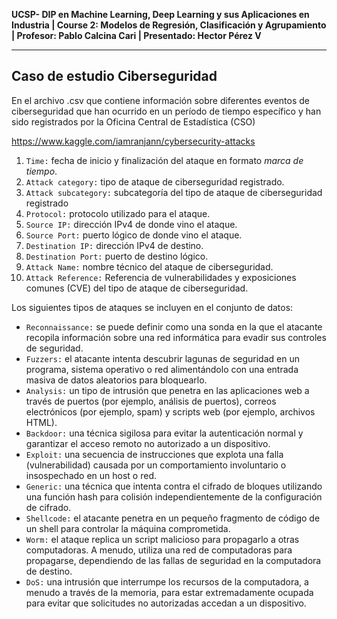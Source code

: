 **UCSP- DIP en Machine Learning, Deep Learning y sus Aplicaciones en Industria | Course 2: Modelos de Regresión, Clasificación y Agrupamiento | Profesor: Pablo Calcina Cari |  Presentado: Hector Pérez V**
<hr>

## Caso  de  estudio Ciberseguridad

En el archivo .csv que contiene información sobre diferentes eventos de ciberseguridad que han ocurrido en un período de tiempo específico y han sido registrados por la Oficina Central de Estadística (CSO) 

https://www.kaggle.com/iamranjann/cybersecurity-attacks

1. `Time:` fecha de inicio y finalización del ataque en formato *marca de tiempo*.
2. ` Attack category: ` tipo de ataque de ciberseguridad registrado.
3. ` Attack subcategory: ` subcategoría del tipo de ataque de ciberseguridad registrado
4. ` Protocol: ` protocolo utilizado para el ataque.
5. ` Source IP: ` dirección IPv4 de donde vino el ataque.
6. ` Source Port: ` puerto lógico de donde vino el ataque.
7. ` Destination IP: ` dirección IPv4 de destino.
8. ` Destination Port: ` puerto de destino lógico.
9. ` Attack Name: ` nombre técnico del ataque de ciberseguridad.
10. ` Attack Reference: ` Referencia de vulnerabilidades y exposiciones comunes (CVE) del tipo de ataque de ciberseguridad.

Los siguientes tipos de ataques se incluyen en el conjunto de datos:

- ` Reconnaissance: ` se puede definir como una sonda en la que el atacante recopila información sobre una red informática para evadir sus controles de seguridad.
- ` Fuzzers: ` el atacante intenta descubrir lagunas de seguridad en un programa, sistema operativo o red alimentándolo con una entrada masiva de datos aleatorios para bloquearlo.
- ` Analysis: ` un tipo de intrusión que penetra en las aplicaciones web a través de puertos (por ejemplo, análisis de puertos), correos electrónicos (por ejemplo, spam) y scripts web (por ejemplo, archivos HTML).
- ` Backdoor: ` una técnica sigilosa para evitar la autenticación normal y garantizar el acceso remoto no autorizado a un dispositivo.
- ` Exploit: ` una secuencia de instrucciones que explota una falla (vulnerabilidad) causada por un comportamiento involuntario o insospechado en un host o red.
- ` Generic: ` una técnica que intenta contra el cifrado de bloques utilizando una función hash para colisión independientemente de la configuración de cifrado.
- ` Shellcode: ` el atacante penetra en un pequeño fragmento de código de un shell para controlar la máquina comprometida.
- ` Worm: ` el ataque replica un script malicioso para propagarlo a otras computadoras. A menudo, utiliza una red de computadoras para propagarse, dependiendo de las fallas de seguridad en la computadora de destino.
- ` DoS: ` una intrusión que interrumpe los recursos de la computadora, a menudo a través de la memoria, para estar extremadamente ocupada para evitar que solicitudes no autorizadas accedan a un dispositivo.
